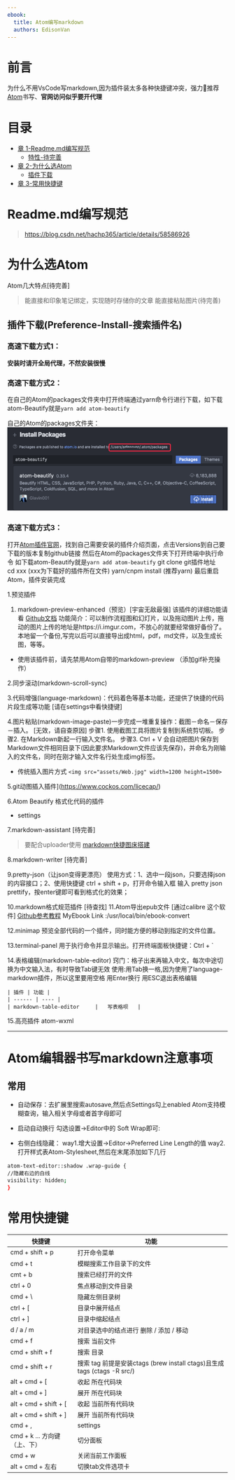 ```yaml
---
ebook:
  title: Atom编写markdown
  authors: EdisonVan
---
```


# 前言
为什么不用VsCode写markdown,因为插件装太多各种快捷键冲突，强力推荐[Atom](https://atom.io/)书写、**官网访问似乎要开代理**

# 目录
* [章 1-Readme.md编写规范](#Readme.md编写规范)
  * [特性-待完善]()
* [章 2-为什么选Atom](#为什么选Atom)
  * [插件下载](#插件下载)
* [章 3-常用快捷键](#常用快捷键)

# Readme.md编写规范
> https://blog.csdn.net/hachp365/article/details/58586926

# 为什么选Atom
Atom几大特点[待完善]
>  能直接和印象笔记绑定，实现随时存储你的文章
  能直接粘贴图片(待完善)

## 插件下载(Preference-Install-搜索插件名)
### 高速下载方式1：
**安装时请开全局代理，不然安装很慢**

### 高速下载方式2：
在自己的Atom的packages文件夹中打开终端通过yarn命令行进行下载，如下载atom-Beautify就是`yarn add atom-beautify`

自己的Atom的packages文件夹：
![Atom-Packages位置-20190510](../images/Atom-Packages位置-20190510.png)

### 高速下载方式3：
打开[Atom插件官网](https://atom.io/packages)，找到自己需要安装的插件介绍页面，点击Versions到自己要下载的版本复制github链接
然后在Atom的packages文件夹下打开终端中执行命令
如下载atom-Beautify就是`yarn add atom-beautify`
git clone git插件地址
cd xxx (xxx为下载好的插件所在文件)
yarn/cnpm install  (推荐yarn)
最后重启Atom，插件安装完成

1.预览插件
  1. markdown-preview-enhanced（预览）[宇宙无敌最强]
    该插件的详细功能请看 [Github文档](https://shd101wyy.github.io/markdown-preview-enhanced/#/zh-cn/)
    功能简介：可以制作流程图和幻灯片，以及拖动图片上传，拖动的图片上传的地址是https://i.imgur.com，不放心的就要经常做好备份了。本地留一个备份,写完以后可以直接导出成html，pdf，md文件，以及生成长图，等等。
 * 使用该插件前，请先禁用Atom自带的markdown-preview （添加gif补充操作）

2.同步滚动(markdown-scroll-sync)

3.代码增强(language-markdown)：代码着色等基本功能，还提供了快捷的代码片段生成等功能 [请在settings中看快捷键]

4.图片粘贴(markdown-image-paste)一步完成一堆重复操作：截图－命名－保存－插入。 [无效，请自查原因]
  步骤1. 使用截图工具将图片复制到系统剪切板。
  步骤2. 在Markdown新起一行输入文件名。
  步骤3. Ctrl + V 会自动把图片保存到Markdown文件相同目录下(因此要求Markdown文件应该先保存)，并命名为刚输入的文件名，同时在刚才输入文件名行处生成img标签。
* 传统插入图片方式
`<img src="assets/Web.jpg" width=1200 height=1500>`

5.git动图插入插件](https://www.cockos.com/licecap/)

6.Atom Beautify
格式化代码的插件
- settings

7.markdown-assistant [待完善]
  >要配合uploader使用
 [markdown快捷图床搭建](https://segmentfault.com/a/1190000012070676?utm_source=Weibo&amp;utm_medium=shareLink&amp;utm_campaign=socialShare)

8.markdown-writer [待完善]

9.pretty-json（让json变得更漂亮）
  使用方式：1、选中一段json，只要选择json的内容接口；2、使用快捷键 ctrl + shift + p，打开命令输入框 输入 pretty json prettify，按enter键即可看到格式化的效果；

10.markdown格式规范插件 [待查找]
11.Atom导出epub文件  [通过calibre 这个软件]
[Github参考教程](https://shd101wyy.github.io/markdown-preview-enhanced/#/zh-cn/ebook)
MyEbook Link :/usr/local/bin/ebook-convert

12.minimap
预览全部代码的一个插件，同时能方便的移动到指定的文件位置。

13.terminal-panel
用于执行命令并显示输出。打开终端面板快捷键：Ctrl + `

14.表格编辑(markdown-table-editor)
窍门：格子出来再输入中文，每次中途切换为中文输入法，有时导致Tab键无效
使用:用Tab换一格,因为使用了language-markdown插件，所以这里要用空格
用Enter换行
用ESC退出表格编辑
```
| 插件 | 功能 |
| ------ | ---- |
| markdown-table-editor     |   写表格呗   |
```
15.高亮插件
atom-wxml

---
# Atom编辑器书写markdown注意事项
## 常用
* 自动保存：去扩展里搜索autosave,然后点Settings勾上enabled
Atom支持模糊查询，输入相关字母或者首字母即可

* 启动自动换行
勾选设置->Editor中的 Soft Wrap即可:
* 右侧白线隐藏：
way1.增大设置->Editor->Preferred Line Length的值
way2.打开样式表Atom-Stylesheet,然后在末尾添加如下几行
```bash
atom-text-editor::shadow .wrap-guide {
//隐藏右边的白线
visibility: hidden;
}
```

# 常用快捷键
| 快捷键                       | 功能                                                                    |
| ---------------------------- | ----------------------------------------------------------------------- |
| cmd + shift + p              | 打开命令菜单                                                            |
| cmd + t                      | 模糊搜索工作目录下的文件                                                |
| cmt + b                      | 搜索已经打开的文件                                                      |
| ctrl + 0                     | 焦点移动到文件目录                                                      |
| cmd + \                      | 隐藏左侧目录树                                                          |
| ctrl + [                     | 目录中展开结点                                                          |
| ctrl + ]                     | 目录中缩起结点                                                          |
| d / a / m                    | 对目录选中的结点进行 删除 / 添加 / 移动                                 |
| cmd + f                      | 搜索 当前文件                                                           |
| cmd + shift + f              | 搜索 目录                                                               |
| cmd + shift + r              | 搜索 tag 前提是安装ctags (brew install ctags)且生成tags (ctags -R src/) |
| alt + cmd + [                | 收起 所在代码块                                                         |
| alt + cmd + ]                | 展开 所在代码块                                                         |
| alt + cmd + shift + [        | 收起 当前所有代码块                                                     |
| alt + cmd + shift + ]        | 展开 当前所有代码块                                                     |
| cmd + ,                      | settings                                                                |
| cmd + k ... 方向键（上、下） | 切分面板                                                                |
| cmd + w                      | 关闭当前工作面板                                                        |
|                             alt + cmd + 左右 |                               切换tab文件选项卡                                          |
